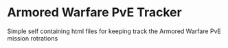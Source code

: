 # Armored Warfare PvE Tracker

Simple self containing html files for keeping track the Armored Warfare PvE mission rotrations
